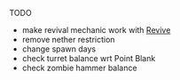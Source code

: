 TODO

- make revival mechanic work with [Revive](https://modrinth.com/mod/revive)
- remove nether restriction
- change spawn days
- check turret balance wrt Point Blank
- check zombie hammer balance
